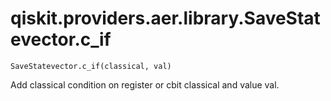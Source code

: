 # qiskit.providers.aer.library.SaveStatevector.c\_if

`SaveStatevector.c_if(classical, val)`

Add classical condition on register or cbit classical and value val.
